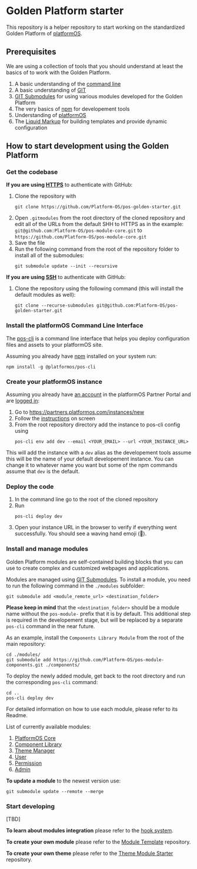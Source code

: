 # Golden Platform starter

This repository is a helper repository to start working on the standardized Golden Platform of [platformOS](https://www.platformos.com).



## Prerequisites
We are using a collection of tools that you should understand at least the basics of to work with the Golden Platform.
1. A basic understanding of the [command line](https://developer.mozilla.org/en-US/docs/Learn/Tools_and_testing/Understanding_client-side_tools/Command_line)
1. A basic understanding of [GIT](https://git-scm.com/videos)
2. [GIT Submodules](https://git-scm.com/book/en/v2/Git-Tools-Submodules) for using various modules developed for the Golden Platform
3. The very basics of [npm](https://nodejs.dev/en/learn/an-introduction-to-the-npm-package-manager) for developement tools
4. Understanding of [platformOS](https://www.platformos.com/documentation)
5. The [Liquid Markup](https://documentation.platformos.com/api-reference/liquid/introduction) for building templates and provide dynamic configuration



## How to start development using the Golden Platform

### Get the codebase

**If you are using [HTTPS](https://docs.github.com/en/authentication/keeping-your-account-and-data-secure/creating-a-personal-access-token)** to authenticate with GitHub:
1. Clone the repository with
   ```
   git clone https://github.com/Platform-OS/pos-golden-starter.git
   ```
2. Open `.gitmodules` from the root directory of the cloned repository and edit all of the URLs from the default SHH to HTTPS as in the example:
   `git@github.com:Platform-OS/pos-module-core.git` to `https://github.com/Platform-OS/pos-module-core.git`
3. Save the file
4. Run the following command from the root of the repository folder to install all of the submodules:
   ```
   git submodule update --init --recursive
   ```

**If you are using [SSH](https://docs.github.com/en/authentication/connecting-to-github-with-ssh)** to authenticate with GitHub:
1. Clone the repository using the following command (this will install the default modules as well):
   ```
   git clone --recurse-submodules git@github.com:Platform-OS/pos-golden-starter.git
   ```

### Install the platformOS Command Line Interface
The [pos-cli](https://documentation.platformos.com/developer-guide/pos-cli/pos-cli) is a command line interface that helps you deploy configuration files and assets to your platformOS site.

Assuming you already have [npm](https://nodejs.dev/en/learn/an-introduction-to-the-npm-package-manager) installed on your system run:
```
npm install -g @platformos/pos-cli
```


### Create your platformOS instance
Assuming you already have [an account](https://partners.platformos.com/accounts/sign_up) in the platformOS Partner Portal and are [logged in](https://partners.platformos.com/accounts/sign_in):
1. Go to https://partners.platformos.com/instances/new
2. Follow the [instructions](https://documentation.platformos.com/get-started/marketplace-template/marketplace-template#step-2-create-instance) on screen
3. From the root repository directory add the instance to pos-cli config using
   ```
   pos-cli env add dev --email <YOUR_EMAIL> --url <YOUR_INSTANCE_URL>
   ```

This will add the instance with a `dev` alias as the developement tools assume this will be the name of your default developement instance. You can change it to whatever name you want but some of the npm commands assume that `dev` is the default.



### Deploy the code
1. In the command line go to the root of the cloned repository
2. Run
   ```
   pos-cli deploy dev
   ```
3. Open your instance URL in the browser to verify if everything went successfully. You should see a waving hand emoji (👋).



### Install and manage modules
Golden Platform modules are self-contained building blocks that you can use to create complex and customized webpages and applications.

Modules are managed using [GIT Submodules](https://git-scm.com/book/en/v2/Git-Tools-Submodules). To install a module, you need to run the following command in the `./modules` subfolder:

```
git submodule add <module_remote_url> <destination_folder>
```

**Please keep in mind** that the `<destination_folder>` should be a module name without the `pos-module-` prefix that it is by default. This additional step is required in the developement stage, but will be replaced by a separate `pos-cli` command in the near future.

As an example, install the `Components Library Module` from the root of the main repository:

```
cd ./modules/
git submodule add https://github.com/Platform-OS/pos-module-components.git ./components/
```

To deploy the newly added module, get back to the root directory and run the corresponding `pos-cli` command:

```
cd ..
pos-cli deploy dev
```

For detailed information on how to use each module, please refer to its Readme.

List of currently available modules:
1. [PlatformOS Core](https://github.com/Platform-OS/pos-module-core)
2. [Component Library](https://github.com/Platform-OS/pos-module-components)
3. [Theme Manager](https://github.com/Platform-OS/pos-module-theme-manager)
4. [User](https://github.com/Platform-OS/pos-module-user)
5. [Permission](https://github.com/Platform-OS/pos-module-permission)
6. [Admin](https://github.com/Platform-OS/pos-module-admin)

**To update a module** to the newest version use:

```
git submodule update --remote --merge
```



### Start developing
[TBD]

**To learn about modules integration** please refer to the [hook system](https://github.com/Platform-OS/pos-module-core).

**To create your own module** please refer to the [Module Template](https://github.com/Platform-OS/pos-module-template) repository.

**To create your own theme** please refer to the [Theme Module Starter](https://github.com/Platform-OS/pos-theme-module-template) repository.
